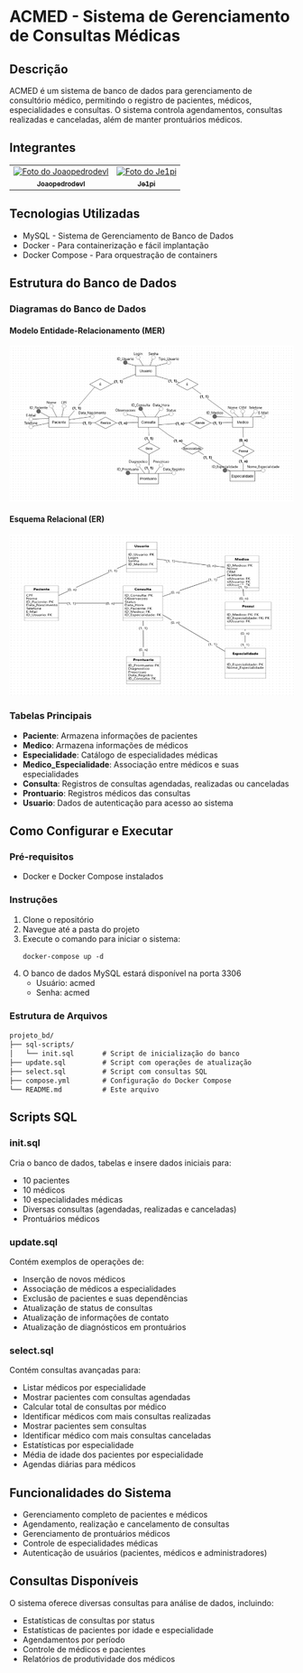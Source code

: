 # ACMED - Sistema de Gerenciamento de Consultas Médicas

## Descrição
ACMED é um sistema de banco de dados para gerenciamento de consultório médico, permitindo o registro de pacientes, médicos, especialidades e consultas. O sistema controla agendamentos, consultas realizadas e canceladas, além de manter prontuários médicos.

## Integrantes

<table>
  <tr>
    <td align="center">
      <a href="https://github.com/joaopedrodevl">
        <img src="https://github.com/joaopedrodevl.png" width="100px;" alt="Foto do Joaopedrodevl"/>
        <br />
        <sub><b>Joaopedrodevl</b></sub>
      </a>
    </td>
    <td align="center">
      <a href="https://github.com/Je1pi">
        <img src="https://github.com/Je1pi.png" width="100px;" alt="Foto do Je1pi"/>
        <br />
        <sub><b>Je1pi</b></sub>
      </a>
    </td>
  </tr>
</table>

## Tecnologias Utilizadas
- MySQL - Sistema de Gerenciamento de Banco de Dados
- Docker - Para containerização e fácil implantação
- Docker Compose - Para orquestração de containers

## Estrutura do Banco de Dados

### Diagramas do Banco de Dados

#### Modelo Entidade-Relacionamento (MER)
![Diagrama MER](mer.png)

#### Esquema Relacional (ER)
![Diagrama ER](er.png)

### Tabelas Principais
- **Paciente**: Armazena informações de pacientes
- **Medico**: Armazena informações de médicos
- **Especialidade**: Catálogo de especialidades médicas
- **Medico_Especialidade**: Associação entre médicos e suas especialidades
- **Consulta**: Registros de consultas agendadas, realizadas ou canceladas
- **Prontuario**: Registros médicos das consultas
- **Usuario**: Dados de autenticação para acesso ao sistema

## Como Configurar e Executar

### Pré-requisitos
- Docker e Docker Compose instalados

### Instruções
1. Clone o repositório
2. Navegue até a pasta do projeto
3. Execute o comando para iniciar o sistema:
   ```
   docker-compose up -d
   ```
4. O banco de dados MySQL estará disponível na porta 3306
   - Usuário: acmed
   - Senha: acmed

### Estrutura de Arquivos
```
projeto_bd/
├── sql-scripts/
│   └── init.sql       # Script de inicialização do banco
├── update.sql         # Script com operações de atualização
├── select.sql         # Script com consultas SQL
├── compose.yml        # Configuração do Docker Compose
└── README.md          # Este arquivo
```

## Scripts SQL

### init.sql
Cria o banco de dados, tabelas e insere dados iniciais para:
- 10 pacientes
- 10 médicos
- 10 especialidades médicas
- Diversas consultas (agendadas, realizadas e canceladas)
- Prontuários médicos

### update.sql
Contém exemplos de operações de:
- Inserção de novos médicos
- Associação de médicos a especialidades
- Exclusão de pacientes e suas dependências
- Atualização de status de consultas
- Atualização de informações de contato
- Atualização de diagnósticos em prontuários

### select.sql
Contém consultas avançadas para:
- Listar médicos por especialidade
- Mostrar pacientes com consultas agendadas
- Calcular total de consultas por médico
- Identificar médicos com mais consultas realizadas
- Mostrar pacientes sem consultas
- Identificar médico com mais consultas canceladas
- Estatísticas por especialidade
- Média de idade dos pacientes por especialidade
- Agendas diárias para médicos

## Funcionalidades do Sistema
- Gerenciamento completo de pacientes e médicos
- Agendamento, realização e cancelamento de consultas
- Gerenciamento de prontuários médicos
- Controle de especialidades médicas
- Autenticação de usuários (pacientes, médicos e administradores)

## Consultas Disponíveis
O sistema oferece diversas consultas para análise de dados, incluindo:
- Estatísticas de consultas por status
- Estatísticas de pacientes por idade e especialidade
- Agendamentos por período
- Controle de médicos e pacientes
- Relatórios de produtividade dos médicos
